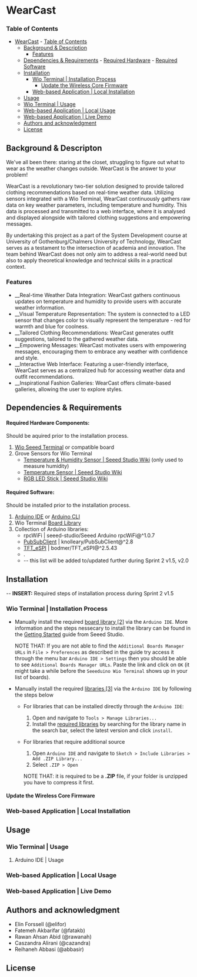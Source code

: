 # WearCast


### Table of Contents
- [WearCast](#wearcast)
       - [Table of Contents](#table-of-contents)
   - [Background & Description](#descripton)
       - [Features](#features)
   - [Dependencies & Requirements](#dependencies--requirements)
            - [Required Hardware](#required-hardware)
            - [Required Software](#required-software)
   - [Installation](#installation)
       - [Wio Terminal | Installation Process](#wio-terminal--installation-process)
            - [Update the Wireless Core Firmware](#update-the-wireless-core-firmware)
       - [Web-based Application | Local Installation](#web-based-application--local-installation)
   - [Usage](#usage)
   - [Wio Terminal | Usage](#wio-terminal--usage)
   - [Web-based Application | Local Usage](#web-based-application--local-usage)
   - [Web-based Application | Live Demo](#web-based-application--live-demo)
   - [Authors and acknowledgment](#authors-and-acknowledgment)
   - [License](#license)

## Background & Descripton
We've all been there: staring at the closet, struggling to figure out what to wear as the weather changes outside. WearCast is the answer to your problem! 

WearCast is a revolutionary two-tier solution designed to provide tailored clothing recommendations based on real-time weather data. Utilizing sensors integrated with a Wio Terminal, WearCast continuously gathers raw data on key weather parameters, including temperature and humidity. This data is processed and transmitted to a web interface, where it is analysed and displayed alongside with tailored clothing suggestions and empowering messages.

By undertaking this project as a part of the System Development course at University of Gothenburg/Chalmers University of Technology, WearCast serves as a testament to the intersection of academia and innovation. The team behind WearCast does not only aim to address a real-world need but also to apply theoretical knowledge and technical skills in a practical context.

### Features
* __Real-time Weather Data Integration: WearCast gathers continuous updates on temperature and humidity to provide users with accurate weather information.
* __Visual Temperature Representation: The system is connected to a LED sensor that changes color to visually represent the temperature - red for warmth and blue for coolness.
* __Tailored Clothing Recommendations: WearCast generates outfit suggestions, tailored to the gathered weather data.
* __Empowering Messages: WearCast motivates users with empowering messages, encouraging them to embrace any weather with confidence and style.
* __Interactive Web Interface: Featuring a user-friendly interface, WearCast serves as a centralized hub for accessing weather data and outfit recommendations. 
* __Inspirational Fashion Galleries: WearCast offers climate-based galleries, allowing the user to explore styles. 


## Dependencies & Requirements
#### Required Hardware Components:
Should be aquired prior to the installation process.
1. [Wio Seeed Terminal](https://www.seeedstudio.com/Wio-Terminal-p-4509.html) or compatible board
2. Grove Sensors for Wio Terminal
    * [Temperature & Humidity Sensor | Seeed Studio Wiki](https://www.seeedstudio.com/Grove-Temperature-Humidity-Sensor-DHT11.html) (only used to measure humidity)
    * [Temperature Sensor | Seeed Studio Wiki](https://www.seeedstudio.com/Grove-Temperature-Sensor.html)
    * [RGB LED Stick | Seeed Studio Wiki](https://www.seeedstudio.com/Grove-RGB-LED-Stick-10-WS2813-Mini.html)

#### Required Software:
Should be installed prior to the installation process.
1. [Arduino IDE](https://www.arduino.cc/en/software) or [Arduino CLI](https://github.com/arduino/arduino-cli)
2. Wio Terminal [Board Library](https://files.seeedstudio.com/arduino/package_seeeduino_boards_index.json)
3. Collection of Arduino libraries:
    * rpcWiFi | seeed-studio/Seeed Arduino rpcWiFi@^1.0.7
    * [PubSubClient](https://github.com/knolleary/pubsubclient) | knolleary/PubSubClient@^2.8
	* [TFT_eSPI](https://github.com/Bodmer/TFT_eSPI) | bodmer/TFT_eSPI@^2.5.43
    * .
    * -- this list will be added to/updated further during Sprint 2 v1.5, v2.0

## Installation
-- __INSERT:__ Required steps of installation process during Sprint 2 v1.5


### Wio Terminal | Installation Process
- Manually install the required [board library [2]](#required-software) via the  `Arduino IDE`.
    More information and the steps nessecary to install the library can be found in the [Getting Started](https://wiki.seeedstudio.com/Wio-Terminal-Getting-Started/#getting-started) guide from Seeed Studio.

    NOTE THAT: If you are not able to find the `Additional Boards Manager URLs` in `File > Preferences` as described in the guide try access it through the menu bar `Arduino IDE > Settings` then you should be able to see `Additional Boards Manager URLs`. Paste the link and click on `OK` (it might take a while before the `Seeeduino Wio Terminal` shows up in your list of boards).


- Manually install the required [libraries [3]](#required-software) via the `Arduino IDE` by following the steps below

    - For libraries that can be installed directly through the `Arduino IDE`:
        1. Open and navigate to `Tools > Manage Libraries...`
        2. Install the [required libraries](#dependencies--requirements) by searching for the library name in the search bar, select the latest version and click `install`.

    - For libraries that require additional source
        1. Open `Arduino IDE` and navigate to `Sketch > Include Libraries > Add .ZIP Library...`
        2. Select `.ZIP > Open`

        NOTE THAT: it is required to be a __.ZIP__ file, if your folder is unzipped you have to compress it first.

#### Update the Wireless Core Firmware


### Web-based Application | Local Installation

## Usage

### Wio Terminal | Usage
1. Arduino IDE | Usage


### Web-based Application | Local Usage


### Web-based Application | Live Demo


## Authors and acknowledgment
* Elin Forssell (@elifor)
* Fatemeh Akbarifar (@fatakb)
* Rawan Ahsan Abid (@rawanah)
* Caszandra Alirani (@cazandra)
* Reihaneh Abbasi (@abbasir)


## License





